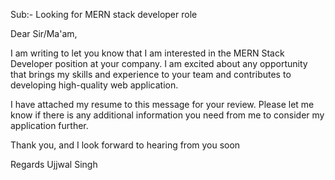 Sub:- Looking for MERN stack developer role

Dear Sir/Ma'am,

I am writing to let you know that I am interested in the MERN Stack Developer position at your company. I am excited about any opportunity that brings my skills and experience to your team and contributes to developing high-quality web application.

I have attached my resume to this message for your review. Please let me know if there is any additional information you need from me to consider my application further.

Thank you, and I look forward to hearing from you soon

Regards Ujjwal Singh
